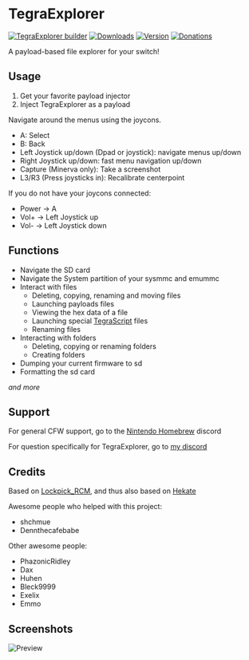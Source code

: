 # TegraExplorer

[![TegraExplorer builder](https://github.com/suchmememanyskill/TegraExplorer/workflows/TegraExplorer%20builder/badge.svg)](https://github.com/suchmememanyskill/TegraExplorer/actions)
[![Downloads](https://img.shields.io/github/downloads/suchmememanyskill/TegraExplorer/total)](https://github.com/suchmememanyskill/TegraExplorer/releases)
[![Version](https://img.shields.io/github/v/release/suchmememanyskill/tegraexplorer)](https://github.com/suchmememanyskill/TegraExplorer/releases)
[![Donations](https://img.shields.io/badge/Support%20on-Ko--Fi-red)](https://ko-fi.com/suchmememanyskill)

A payload-based file explorer for your switch!

## Usage
1. Get your favorite payload injector
2. Inject TegraExplorer as a payload

Navigate around the menus using the joycons.
- A: Select
- B: Back
- Left Joystick up/down (Dpad or joystick): navigate menus up/down
- Right Joystick up/down: fast menu navigation up/down
- Capture (Minerva only): Take a screenshot
- L3/R3 (Press joysticks in): Recalibrate centerpoint

If you do not have your joycons connected:
- Power -> A
- Vol+ -> Left Joystick up
- Vol- -> Left Joystick down

## Functions
- Navigate the SD card
- Navigate the System partition of your sysmmc and emummc
- Interact with files
	- Deleting, copying, renaming and moving files
	- Launching payloads files
	- Viewing the hex data of a file
	- Launching special [TegraScript](https://github.com/suchmememanyskill/TegraScript) files
	- Renaming files
- Interacting with folders
	- Deleting, copying or renaming folders
	- Creating folders
- Dumping your current firmware to sd
- Formatting the sd card

*and more*

## Support

For general CFW support, go to the [Nintendo Homebrew](https://discord.gg/C29hYvh) discord

For question specifically for TegraExplorer, go to [my discord](https://discord.gg/aH9rsuP)

## Credits
Based on [Lockpick_RCM](https://github.com/shchmue/Lockpick_RCM), and thus also based on [Hekate](https://github.com/CTCaer/hekate)

Awesome people who helped with this project:
- shchmue
- Dennthecafebabe

Other awesome people:
- PhazonicRidley
- Dax
- Huhen
- Bleck9999
- Exelix
- Emmo

## Screenshots

![Preview](/preview.png)
